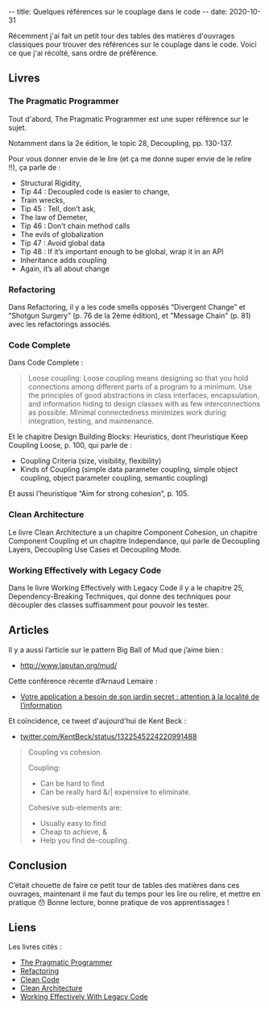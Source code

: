 -- title: Quelques références sur le couplage dans le code
-- date: 2020-10-31

Récemment j'ai fait un petit tour des tables des matières d'ouvrages classiques
pour trouver des références sur le couplage dans le code. Voici ce que j'ai
récolté, sans ordre de préférence.

## Livres

### The Pragmatic Programmer

Tout d'abord, The Pragmatic Programmer est une super référence sur le sujet.

Notamment dans la 2e édition, le topic 28, Decoupling, pp. 130-137.

Pour vous donner envie de le lire (et ça me donne super envie de le relire !!),
ça parle de&nbsp;:

- Structural Rigidity,
- Tip 44 : Decoupled code is easier to change,
- Train wrecks,
- Tip 45 : Tell, don’t ask,
- The law of Demeter,
- Tip 46 : Don’t chain method calls
- The evils of globalization
- Tip 47 : Avoid global data
- Tip 48 : If it’s important enough to be global, wrap it in an API
- Inheritance adds coupling
- Again, it’s all about change

### Refactoring

Dans Refactoring, il y a les code smells opposés “Divergent Change” et “Shotgun
Surgery” (p. 76 de la 2ème édition), et "Message Chain" (p. 81) avec les
refactorings associés.

### Code Complete

Dans Code Complete&nbsp;:

> Loose coupling: Loose coupling means designing so that you hold connections
> among different parts of a program to a minimum. Use the principles of good
> abstractions in class interfaces, encapsulation, and information hiding to
> design classes with as few interconnections as possible. Minimal
> connectedness minimizes work during integration, testing, and maintenance.

Et le chapitre Design Building Blocks: Heuristics, dont l’heuristique Keep
Coupling Loose, p. 100, qui parle de :

- Coupling Criteria (size, visibility, flexibility)
- Kinds of Coupling (simple data parameter coupling, simple object coupling, object parameter coupling, semantic coupling)

Et aussi l’heuristique “Aim for strong cohesion”, p. 105.

### Clean Architecture

Le livre Clean Architecture a un chapitre Component Cohesion, un chapitre
Component Coupling et un chapitre Independance, qui parle de Decoupling Layers,
Decoupling Use Cases et Decoupling Mode.

### Working Effectively with Legacy Code

Dans le livre Working Effectively with Legacy Code il y a le chapitre 25,
Dependency-Breaking Techniques, qui donne des techniques pour découpler des
classes suffisamment pour pouvoir les tester.

## Articles

Il y a aussi l’article sur le pattern Big Ball of Mud que j’aime bien :

- <http://www.laputan.org/mud/>

Cette conférence récente d’Arnaud Lemaire :

- [Votre application a besoin de son jardin secret : attention à la localité de l’information][al]

[al]: https://www.lilobase.me/votre-application-a-besoin-de-son-jardin-secret-attention-a-la-localite-de-linformation/

Et coïncidence, ce tweet d'aujourd'hui de Kent Beck :

- [twitter.com/KentBeck/status/1322545224220991488][kb]

[kb]: https://twitter.com/KentBeck/status/1322545224220991488

> Coupling vs cohesion.
>
> Coupling:
>
> - Can be hard to find
> - Can be really hard &amp;/| expensive to eliminate.
>
> Cohesive sub-elements are:
>
> - Usually easy to find
> - Cheap to achieve, &amp;
> - Help you find de-coupling.

## Conclusion

C’était chouette de faire ce petit tour de tables des matières dans ces
ouvrages, maintenant il me faut du temps pour les lire ou relire, et mettre en
pratique 😯 Bonne lecture, bonne pratique de vos apprentissages !

## Liens

Les livres cités :

- [The Pragmatic Programmer][pp]
- [Refactoring][r]
- [Clean Code][cc]
- [Clean Architecture][ca]
- [Working Effectively With Legacy Code][wewlc]

[pp]: https://pragprog.com/titles/tpp20/the-pragmatic-programmer-20th-anniversary-edition/
[r]: https://martinfowler.com/books/refactoring.html
[cc]: https://www.informit.com/store/code-complete-9780735619678
[ca]: https://www.informit.com/store/clean-architecture-a-craftsmans-guide-to-software-structure-9780134494166
[wewlc]: https://www.informit.com/store/working-effectively-with-legacy-code-9780131177055
